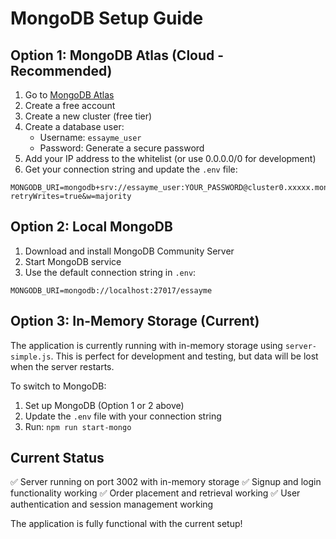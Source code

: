 # MongoDB Setup Guide

## Option 1: MongoDB Atlas (Cloud - Recommended)

1. Go to [MongoDB Atlas](https://www.mongodb.com/atlas)
2. Create a free account
3. Create a new cluster (free tier)
4. Create a database user:
   - Username: `essayme_user`
   - Password: Generate a secure password
5. Add your IP address to the whitelist (or use 0.0.0.0/0 for development)
6. Get your connection string and update the `.env` file:

```
MONGODB_URI=mongodb+srv://essayme_user:YOUR_PASSWORD@cluster0.xxxxx.mongodb.net/essayme?retryWrites=true&w=majority
```

## Option 2: Local MongoDB

1. Download and install MongoDB Community Server
2. Start MongoDB service
3. Use the default connection string in `.env`:

```
MONGODB_URI=mongodb://localhost:27017/essayme
```

## Option 3: In-Memory Storage (Current)

The application is currently running with in-memory storage using `server-simple.js`. This is perfect for development and testing, but data will be lost when the server restarts.

To switch to MongoDB:
1. Set up MongoDB (Option 1 or 2 above)
2. Update the `.env` file with your connection string
3. Run: `npm run start-mongo`

## Current Status

✅ Server running on port 3002 with in-memory storage
✅ Signup and login functionality working
✅ Order placement and retrieval working
✅ User authentication and session management working

The application is fully functional with the current setup!